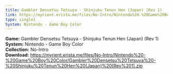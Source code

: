 ```yaml
---
title: Gambler Densetsu Tetsuya - Shinjuku Tenun Hen (Japan) (Rev 1)
link: https://myrient.erista.me/files/No-Intro/Nintendo%20-%20Game%20Boy%20Color/Gambler%20Densetsu%20Tetsuya%20-%20Shinjuku%20Tenun%20Hen%20(Japan)%20(Rev%201).zip
type: single1
System: Nintendo - Game Boy Color
---
```

<b>Game:</b> Gambler Densetsu Tetsuya - Shinjuku Tenun Hen (Japan) (Rev 1)<br>
<b>System:</b> Nintendo - Game Boy Color<br>
<b>Collection:</b> No-Intro<br>
<b>Download:</b> https://myrient.erista.me/files/No-Intro/Nintendo%20-%20Game%20Boy%20Color/Gambler%20Densetsu%20Tetsuya%20-%20Shinjuku%20Tenun%20Hen%20(Japan)%20(Rev%201).zip